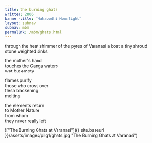 ```yaml
---
title: the burning ghats
written: 2006
banner-title: "Mahabodhi Moonlight" 
layout: subnav
subnav: mbm
permalink: /mbm/ghats.html
---
```


<div class="poem">
through the heat shimmer  
of the pyres of Varanasi  
a boat  
a tiny shroud  
stone weighted  
sinks
 
the mother's hand  
touches the Ganga waters  
wet but empty  
 
flames purify  
those who cross over  
flesh blackening  
melting
 
the elements return  
to Mother Nature  
from whom  
they never really left
</div>

!["The Burning Ghats at Varanasi"]({{ site.baseurl }}/assets/images/pilg1/ghats.jpg "The Burning Ghats at Varanasi")
